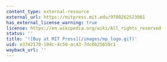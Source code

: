 ```yaml
---
content_type: external-resource
external_url: https://mitpress.mit.edu/9780262523981
has_external_license_warning: true
license: https://en.wikipedia.org/wiki/All_rights_reserved
status: ''
title: '![Buy at MIT Press](/images/mp_logo.gif)'
uid: e3742170-104c-4c50-ac43-7dc0b25659c1
wayback_url: ''
---
```

